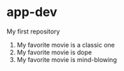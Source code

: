 # app-dev
My first repository
1. My favorite movie is a classic one
2. My favorite movie is dope
3. My favorite movie is mind-blowing
